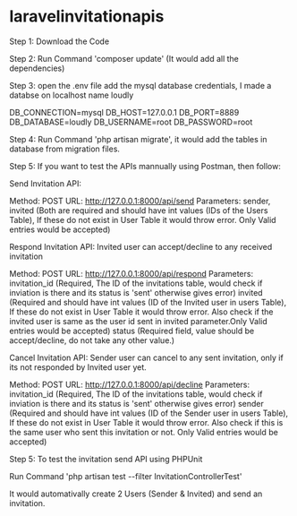 # laravelinvitationapis

Step 1: Download the Code

Step 2: Run Command 'composer update' (It would add all the dependencies)

Step 3: open the .env file add the mysql database credentials, I made a databse on localhost name loudly

DB_CONNECTION=mysql
DB_HOST=127.0.0.1
DB_PORT=8889
DB_DATABASE=loudly
DB_USERNAME=root
DB_PASSWORD=root

Step 4: Run Command 'php artisan migrate', it would add the tables in database from migration files.

Step 5: If you want to test the APIs mannually using Postman, then follow:

Send Invitation API:  

Method: POST
URL: http://127.0.0.1:8000/api/send
Parameters: sender, invited (Both are required and  should have int values (IDs of the Users Table), If these do not exist in User Table it would throw error. Only Valid entries would be accepted)

Respond Invitation API: Invited user can accept/decline to any received invitation

Method: POST
URL: http://127.0.0.1:8000/api/respond
Parameters: 
    invitation_id (Required, The ID of the invitations table, would check if inviation is there and its status is 'sent' otherwise gives error) 
    invited (Required and  should have int values (ID of the Invited user in users Table), If these do not exist in User Table it would throw error. Also                  check if the invited user is same as the user id sent in invited parameter.Only Valid entries would be accepted)
    status (Required field, value should be accept/decline, do not take any other value.)
    
Cancel Invitation API: Sender user can cancel to any sent invitation, only if its not responded by Invited user yet.

Method: POST
URL: http://127.0.0.1:8000/api/decline
Parameters: 
    invitation_id (Required, The ID of the invitations table, would check if inviation is there and its status is 'sent' otherwise gives error) 
    sender (Required and  should have int values (ID of the Sender user in users Table), If these do not exist in User Table it would throw error. Also check               if this is the same user who sent this invitation or not. Only Valid entries would be accepted)
    
    

Step 5: To test the invitation send API using PHPUnit

Run Command 'php artisan test --filter InvitationControllerTest'

It would automativally create 2 Users (Sender & Invited) and send an invitation.
